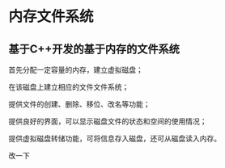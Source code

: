 # 内存文件系统
## 基于C++开发的基于内存的文件系统

首先分配一定容量的内存，建立虚拟磁盘；

在该磁盘上建立相应的文件文件系统；

提供文件的创建、删除、移位、改名等功能；

提供良好的界面，可以显示磁盘文件的状态和空间的使用情况；

提供虚拟磁盘转储功能，可将信息存入磁盘，还可从磁盘读入内存。

改一下
